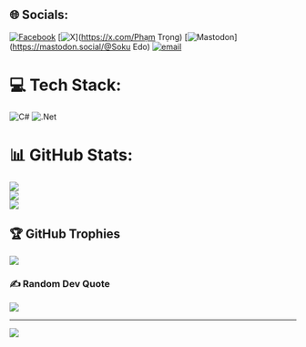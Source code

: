 
## 🌐 Socials:
[![Facebook](https://img.shields.io/badge/Facebook-%231877F2.svg?logo=Facebook&logoColor=white)](https://facebook.com/https://www.facebook.com/tronghust) [![X](https://img.shields.io/badge/X-black.svg?logo=X&logoColor=white)](https://x.com/Phạm Trọng) [![Mastodon](https://img.shields.io/badge/-MASTODON-%232B90D9?logo=mastodon&logoColor=white)](https://mastodon.social/@Soku Edo) [![email](https://img.shields.io/badge/Email-D14836?logo=gmail&logoColor=white)](mailto:pdtrong2611@gmail.com) 

# 💻 Tech Stack:
![C#](https://img.shields.io/badge/c%23-%23239120.svg?style=for-the-badge&logo=csharp&logoColor=white) ![.Net](https://img.shields.io/badge/.NET-5C2D91?style=for-the-badge&logo=.net&logoColor=white)
# 📊 GitHub Stats:
![](https://github-readme-stats.vercel.app/api?username=TPCoder&theme=dark&hide_border=false&include_all_commits=false&count_private=false)<br/>
![](https://nirzak-streak-stats.vercel.app/?user=TPCoder&theme=dark&hide_border=false)<br/>
![](https://github-readme-stats.vercel.app/api/top-langs/?username=TPCoder&theme=dark&hide_border=false&include_all_commits=false&count_private=false&layout=compact)

## 🏆 GitHub Trophies
![](https://github-profile-trophy.vercel.app/?username=TPCoder&theme=radical&no-frame=false&no-bg=true&margin-w=4)

### ✍️ Random Dev Quote
![](https://quotes-github-readme.vercel.app/api?type=horizontal&theme=radical)

---
[![](https://visitcount.itsvg.in/api?id=TPCoder&icon=0&color=0)](https://visitcount.itsvg.in)

<!-- Proudly created with GPRM ( https://gprm.itsvg.in ) -->
